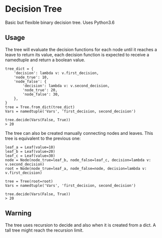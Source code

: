# Decision Tree

Basic but flexible binary decision tree. Uses Python3.6


## Usage

The tree will evaluate the decision functions for each node until it reaches a leave to return its value, each decision function is expected to receive a namedtuple and return a boolean value.

```
tree_dict = {
    'decision': lambda v: v.first_decision,
    'node_true': 10,
    'node_false': {
        'decision': lambda v: v.second_decision,
        'node_true': 20,
        'node_false': 30,
    },
}
tree = Tree.from_dict(tree_dict)
Vars = namedtuple('Vars', 'first_decision, second_decision')

tree.decide(Vars(False, True))
> 20
```

The tree can also be created manually connecting nodes and leaves. This tree is equivalent to the previous one:

```
leaf_a = Leaf(value=10)
leaf_b = Leaf(value=20)
leaf_c = Leaf(value=30)
node = Node(node_true=leaf_b, node_false=leaf_c, decision=lambda v: v.second_decision)
root = Node(node_true=leaf_a, node_false=node, decision=lambda v: v.first_decision)

tree = Tree(root=root)
Vars = namedtuple('Vars', 'first_decision, second_decision')

tree.decide(Vars(False, True))
> 20
```


## Warning

The tree uses recursion to decide and also when it is created from a dict. A tall tree might reach the recursion limit.
